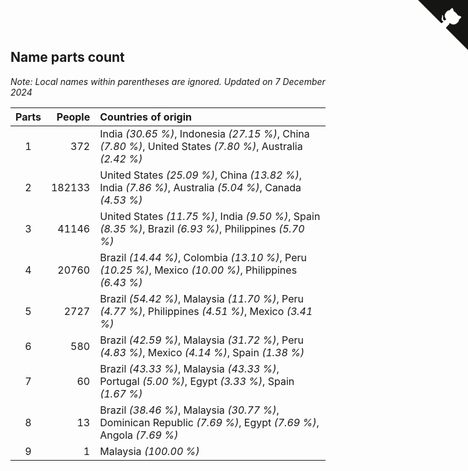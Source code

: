 ## Name parts count

*Note: Local names within parentheses are ignored.*
*Updated on  7 December 2024*

| Parts | People | Countries of origin |
| :--: | ---: | :--- |
| 1 | 372 | India *(30.65 %)*, Indonesia *(27.15 %)*, China *(7.80 %)*, United States *(7.80 %)*, Australia *(2.42 %)* |
| 2 | 182133 | United States *(25.09 %)*, China *(13.82 %)*, India *(7.86 %)*, Australia *(5.04 %)*, Canada *(4.53 %)* |
| 3 | 41146 | United States *(11.75 %)*, India *(9.50 %)*, Spain *(8.35 %)*, Brazil *(6.93 %)*, Philippines *(5.70 %)* |
| 4 | 20760 | Brazil *(14.44 %)*, Colombia *(13.10 %)*, Peru *(10.25 %)*, Mexico *(10.00 %)*, Philippines *(6.43 %)* |
| 5 | 2727 | Brazil *(54.42 %)*, Malaysia *(11.70 %)*, Peru *(4.77 %)*, Philippines *(4.51 %)*, Mexico *(3.41 %)* |
| 6 | 580 | Brazil *(42.59 %)*, Malaysia *(31.72 %)*, Peru *(4.83 %)*, Mexico *(4.14 %)*, Spain *(1.38 %)* |
| 7 | 60 | Brazil *(43.33 %)*, Malaysia *(43.33 %)*, Portugal *(5.00 %)*, Egypt *(3.33 %)*, Spain *(1.67 %)* |
| 8 | 13 | Brazil *(38.46 %)*, Malaysia *(30.77 %)*, Dominican Republic *(7.69 %)*, Egypt *(7.69 %)*, Angola *(7.69 %)* |
| 9 | 1 | Malaysia *(100.00 %)* |


<a href="https://github.com/jonatanklosko/wca_statistics" class="github-corner" aria-label="View source on Github"><svg width="80" height="80" viewBox="0 0 250 250" style="fill:#151513; color:#fff; position: absolute; top: 0; border: 0; right: 0;" aria-hidden="true"><path d="M0,0 L115,115 L130,115 L142,142 L250,250 L250,0 Z"></path><path d="M128.3,109.0 C113.8,99.7 119.0,89.6 119.0,89.6 C122.0,82.7 120.5,78.6 120.5,78.6 C119.2,72.0 123.4,76.3 123.4,76.3 C127.3,80.9 125.5,87.3 125.5,87.3 C122.9,97.6 130.6,101.9 134.4,103.2" fill="currentColor" style="transform-origin: 130px 106px;" class="octo-arm"></path><path d="M115.0,115.0 C114.9,115.1 118.7,116.5 119.8,115.4 L133.7,101.6 C136.9,99.2 139.9,98.4 142.2,98.6 C133.8,88.0 127.5,74.4 143.8,58.0 C148.5,53.4 154.0,51.2 159.7,51.0 C160.3,49.4 163.2,43.6 171.4,40.1 C171.4,40.1 176.1,42.5 178.8,56.2 C183.1,58.6 187.2,61.8 190.9,65.4 C194.5,69.0 197.7,73.2 200.1,77.6 C213.8,80.2 216.3,84.9 216.3,84.9 C212.7,93.1 206.9,96.0 205.4,96.6 C205.1,102.4 203.0,107.8 198.3,112.5 C181.9,128.9 168.3,122.5 157.7,114.1 C157.9,116.9 156.7,120.9 152.7,124.9 L141.0,136.5 C139.8,137.7 141.6,141.9 141.8,141.8 Z" fill="currentColor" class="octo-body"></path></svg></a><style>.github-corner:hover .octo-arm{animation:octocat-wave 560ms ease-in-out}@keyframes octocat-wave{0%,100%{transform:rotate(0)}20%,60%{transform:rotate(-25deg)}40%,80%{transform:rotate(10deg)}}@media (max-width:500px){.github-corner:hover .octo-arm{animation:none}.github-corner .octo-arm{animation:octocat-wave 560ms ease-in-out}}</style>
